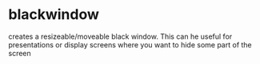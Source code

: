 # blackwindow
creates a resizeable/moveable black window. This can he useful for presentations or display screens where you want to hide some part of the screen
